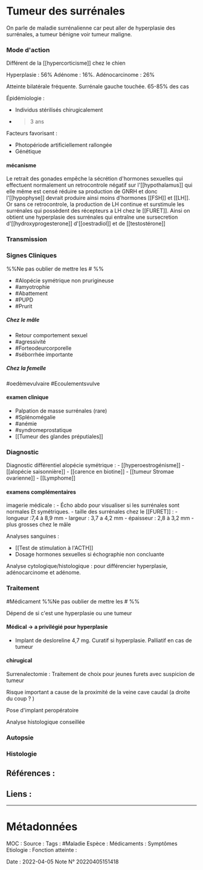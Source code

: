 # Tumeur des surrénales
On parle de maladie surrénalienne car peut aller de hyperplasie des surrénales, a tumeur bénigne voir tumeur maligne.
### Mode d'action
Différent de la [[hypercorticisme]] chez le chien

Hyperplasie : 56% 
Adénome : 16%.
Adénocarcinome : 26%

Atteinte bilatérale fréquente.  Surrénale gauche touchée. 65-85% des cas

Épidémiologie : 
- Individus stérilisés chirugicalement
- >3 ans 

Facteurs favorisant :
- Photopériode artificiellement rallongée
- Génétique 

#### mécanisme 
Le retrait des gonades empêche la sécrétion d'hormones sexuelles qui effectuent normalement un retrocontrole négatif sur l'[[hypothalamus]] qui elle même est censé réduire sa production de GNRH et donc l'[[hypophyse]] devrait produire ainsi moins d'hormones [[FSH]] et [[LH]].
Or sans ce retrocontrole, la production de LH continue et surstimule les surrénales qui possèdent des récepteurs a LH chez le [[FURET]]. Ainsi on obtient une hyperplasie des surrénales qui entraîne une sursecretion d'[[hydroxyprogesterone]] d'[[oestradiol]] et de [[testostérone]]

### Transmission
### Signes Cliniques
%%Ne pas oublier de mettre les # %%
- #Alopécie symétrique non prurigineuse
- #amyotrophie
- #Abattement 
- #PUPD 
- #Prurit 

##### Chez le mâle
- Retour comportement sexuel
- #agressivité
- #Forteodeurcorporelle
- #séborrhée importante

##### Chez la femelle
#oedèmevulvaire
#Ecoulementsvulve 

#### examen clinique 
- Palpation de masse surrénales (rare)
- #Splénomégalie 
- #anémie 
- #syndromeprostatique
- [[Tumeur des glandes préputiales]]

### Diagnostic
Diagnostic différentiel alopécie symétrique :
	- [[hyperoestrogénisme]]
	- [[alopécie saisonnière]]
	- [[carence en biotine]]
	- [[tumeur Stromae ovarienne]]
	- [[Lymphome]]


#### examens complémentaires
imagerie médicale : 
	- Écho abdo pour visualiser si les surrénales sont normales Et symétriques.
	- taille des surrénales chez le [[FURET]] :
		- longueur :7,4 à 8,9 mm 
		- largeur : 3,7 a 4,2 mm
		- épaisseur : 2,8 à 3,2 mm
		- plus grosses chez le mâle

Analyses sanguines :
- [[Test de stimulation à l'ACTH]]
- Dosage hormones sexuelles si échographie non concluante

Analyse cytologique/histologique : pour différencier hyperplasie, adénocarcinome et adénome.


### Traitement
#Médicament 
%%Ne pas oublier de mettre les # %% 

Dépend de si c'est une hyperplasie ou une tumeur 

#### Médical -> a privilégié pour hyperplasie
- Implant de desloreline 4,7 mg. Curatif si hyperplasie. Palliatif en cas de tumeur

#### chirugical 
Surrenalectomie : Traitement de choix pour jeunes furets avec suspicion de tumeur 

Risque important a cause de la proximité de la veine cave caudal (a droite du coup ? )

Pose d'implant peropératoire

Analyse histologique conseillée

### Autopsie
### Histologie

## Références :
>
 

## Liens :



***

# Métadonnées
MOC :
Source :
Tags : #Maladie 
	Espèce :
	Médicaments :
	Symptômes
	Etiologie :
	Fonction atteinte :
	
Date : 2022-04-05
Note N° 20220405151418
